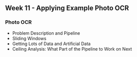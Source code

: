 ## Week 11 - Applying Example Photo OCR

### Photo OCR
- Problem Description and Pipeline
- Sliding Windows
- Getting Lots of Data and Artificial Data
- Ceiling Analysis: What Part of the Pipeline to Work on Next
